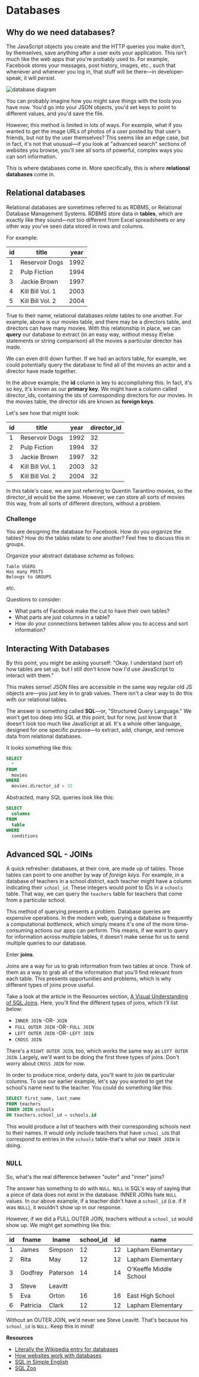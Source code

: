 # Databases


## Why do we need databases?

The JavaScript objects you create and the HTTP queries you make don't, by themselves, save anything after a user exits your application. This isn't much like the web apps that you're probably used to. For example, Facebook stores your messages, post history, images, etc., such that whenever and wherever you log in, that stuff will be there—in developer-speak, it will *persist*.

![database diagram](http://felixthea.com/wp-content/uploads/2014/04/Diagram-of-Fullstack.png)

You can probably imagine how you might save things with the tools you have now. You'd go into your JSON objects, you'd set keys to point to different values, and you'd save the file.

However, this method is limited in lots of ways. For example, what if you wanted to get the image URLs of photos of a user posted by that user's friends, but not by the user themselves? This seems like an edge case, but in fact, it's not that unusual—if you look at "advanced search" sections of websites you browse, you'll see all sorts of powerful, complex ways you can sort information.

This is where databases come in. More specifically, this is where **relational databases** come in.

## Relational databases

Relational databases are sometimes referred to as RDBMS, or Relational Database Management Systems. RDBMS store data in **tables**, which are exactly like they sound—not too different from Excel spreadsheets or any other way you've seen data stored in rows and columns.

For example:

| id            | title          | year  |
| ------------- | ------------- | ----- |
|1|Reservoir Dogs|1992|
|2|Pulp Fiction|1994|
|3|Jackie Brown|1997|
|4|Kill Bill Vol. 1|2003|
|5|Kill Bill Vol. 2|2004|

True to their name, relational databases *relate* tables to one another. For example, above is our movies table, and there may be a directors table, and directors can have many movies. With this relationship in place, we can **query** our database to extract (in an easy way, without messy if/else statements or string comparison) all the movies a particular director has made.

We can even drill down further. If we had an actors table, for example, we could potentially query the database to find all of the movies an actor and a director have made together.

In the above example, the **id** column is key to accomplishing this. In fact, it's so key, it's known as our **primary key**. We might have a column called director_ids, containing the ids of corresponding directors for our movies. In the movies table, the director ids are known as **foreign keys**.

Let's see how that might look:

| id            | title          | year  | director_id  |
| ------------- | ------------- | ----- | --------- |
|1|Reservoir Dogs|1992|32|
|2|Pulp Fiction|1994|32|
|3|Jackie Brown|1997|32|
|4|Kill Bill Vol. 1|2003|32|
|5|Kill Bill Vol. 2|2004|32|

In this table's case, we are just referring to Quentin Tarantino movies, so the director_id would be the same. However, we can store all sorts of movies this way, from all sorts of different directors, without a problem.

### Challenge

You are designing the database for Facebook. How do you organize the tables? How do the tables relate to one another? Feel free to discuss this in groups.

Organize your abstract database *schema* as follows:

```
Table USERS
Has many POSTS
Belongs to GROUPS
```
etc.

Questions to consider:
* What parts of Facebook make the cut to have their own tables?
* What parts are just columns in a table?
* How do your connections between tables allow you to access and sort information?

## Interacting With Databases

By this point, you might be asking yourself: "Okay. I understand (sort of) how tables are set up, but I still don't know how I'd use JavaScript to interact with them."

This makes sense! JSON files are accessible in the same way regular old JS objects are—you just key in to grab values. There isn't a clear way to do this with our relational tables.

The answer is something called **SQL**—or, "Structured Query Language." We won't get too deep into SQL at this point, but for now, just know that it doesn't look too much like JavaScript at all. It's a whole other language, designed for one specific purpose—to extract, add, change, and remove data from relational databases.

It looks something like this:

```sql
SELECT
  *
FROM
  movies
WHERE
  movies.director_id = 32
```

Abstracted, many SQL queries look like this:

```sql
SELECT
  columns
FROM
  table
WHERE
  conditions
```

## Advanced SQL - JOINs

A quick refresher: databases, at their core, are made up of tables. Those tables can point to one another by way of _foreign keys_. For example, in a database of teachers in a school district, each teacher might have a column indicating their `school_id`. These integers would point to IDs in a `schools` table. That way, we can query the `teachers` table for teachers that come from a particular school.

This method of querying presents a problem. Database queries are expensive operations. In the modern web, querying a database is frequently a computational _bottleneck_, which simply means it's one of the more time-consuming actions our apps can perform. This means, if we want to query for information across multiple tables, it doesn't make sense for us to send multiple queries to our database.

Enter **joins**.

Joins are a way for us to grab information from two tables at once. Think of them as a way to grab all of the information that you'll find relevant from each table. This presents opportunities and problems, which is why different types of joins prove useful.

Take a look at the article in the Resources section, [A Visual Understanding of SQL Joins](https://blog.codinghorror.com/a-visual-explanation-of-sql-joins/). Here, you'll find the different types of joins, which I'll list below:

- `INNER JOIN` -OR- `JOIN`
- `FULL OUTER JOIN` -OR- `FULL JOIN`
- `LEFT OUTER JOIN` -OR- `LEFT JOIN`
- `CROSS JOIN`

There's a `RIGHT OUTER JOIN`, too, which works the same way as `LEFT OUTER JOIN`. Largely, we'll want to be doing the first three types of joins. Don't worry about `CROSS JOIN` for now.

In order to produce nice, orderly data, you'll want to join `ON` particular columns. To use our earlier example, let's say you wanted to get the school's name next to the teacher. You could do something like this:

```sql
SELECT first_name, last_name
FROM teachers
INNER JOIN schools
ON teachers.school_id = schools.id
```

This would produce a list of teachers with their corresponding schools next to their names. It would only include teachers that have `school_id`s that correspond to entries in the `schools` table-that's what our `INNER JOIN` is doing.

## `NULL`

So, what's the real difference between "outer" and "inner" joins?

The answer has something to do with `NULL`. `NULL` is SQL's way of saying that a piece of data does not exist in the database. INNER JOINs hate `NULL` values. In our above example, if a teacher didn't have a `school_id` (i.e. if it was `NULL`), it wouldn't show up in our response.

However, if we did a FULL OUTER JOIN, teachers without a `school_id` would show up. We might get something like this:

| id  | fname    | lname    | school_id | id  | name                   |
| --- | -------- | -------- | --------- | --- | ---------------------- |
| 1   | James    | Simpson  | 12        | 12  | Lapham Elementary      |
| 2   | Rita     | May      | 12        | 12  | Lapham Elementary      |
| 3   | Godfrey  | Paterson | 14        | 14  | O'Keeffe Middle School |
| 3   | Steve    | Leavitt  |           |     |                        |
| 5   | Eva      | Orton    | 16        | 16  | East High School       |
| 6   | Patricia | Clark    | 12        | 12  | Lapham Elementary      |

Without an OUTER JOIN, we'd never see Steve Leavitt. That's because his `school_id` is `NULL`. Keep this in mind!


**Resources**
* [Literally the Wikipedia entry for databases](https://en.wikipedia.org/wiki/Database)
* [How websites work with databases](https://developer.mozilla.org/en-US/docs/Learn/Drafts/How_websites_work_with_databases)
* [SQL in Simple English](http://www.codecoffee.com/articles/sql1.html)
* [SQL Zoo](https://sqlzoo.net/)
